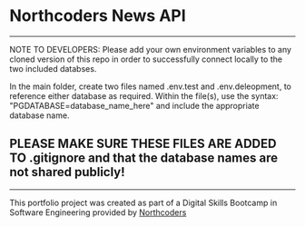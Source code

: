 # Northcoders News API
---
NOTE TO DEVELOPERS: 
Please add your own environment variables to any cloned version of this repo in order to successfully connect locally to the two included databses. 

In the main folder, create two files named .env.test and .env.deleopment, to reference either database as required. Within the file(s), use the syntax: "PGDATABASE=database_name_here" and include the appropriate database name.

PLEASE MAKE SURE THESE FILES ARE ADDED TO .gitignore and that the database names are not shared publicly!
---






--- 

This portfolio project was created as part of a Digital Skills Bootcamp in Software Engineering provided by [Northcoders](https://northcoders.com/)
